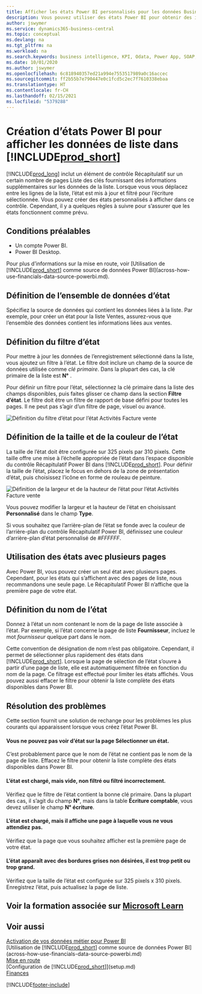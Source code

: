 ```yaml
---
title: Afficher les états Power BI personnalisés pour les données Business Central | Microsoft Docs
description: Vous pouvez utiliser des états Power BI pour obtenir des informations supplémentaires sur les données dans les listes.
author: jswymer
ms.service: dynamics365-business-central
ms.topic: conceptual
ms.devlang: na
ms.tgt_pltfrm: na
ms.workload: na
ms.search.keywords: business intelligence, KPI, Odata, Power App, SOAP, analysis
ms.date: 10/01/2020
ms.author: jswymer
ms.openlocfilehash: 6c818940357ed21a994e7553517989a0c16accec
ms.sourcegitcommit: ff2b55b7e790447e0c1fcd5c2ec7f7610338ebaa
ms.translationtype: HT
ms.contentlocale: fr-CH
ms.lasthandoff: 02/15/2021
ms.locfileid: "5379288"
---
```

# <a name="creating-power-bi-reports-for-displaying-list-data-in-prod_short"></a>Création d’états Power BI pour afficher les données de liste dans [!INCLUDE[prod_short](includes/prod_short.md)]

[!INCLUDE[prod_long](includes/prod_long.md)] inclut un élément de contrôle Récapitulatif sur un certain nombre de pages Liste des clés fournissant des informations supplémentaires sur les données de la liste. Lorsque vous vous déplacez entre les lignes de la liste, l’état est mis à jour et filtré pour l’écriture sélectionnée. Vous pouvez créer des états personnalisés à afficher dans ce contrôle. Cependant, il y a quelques règles à suivre pour s’assurer que les états fonctionnent comme prévu.  

## <a name="prerequisites"></a>Conditions préalables

- Un compte Power BI.
- Power BI Desktop.

Pour plus d’informations sur la mise en route, voir [Utilisation de [!INCLUDE[prod_short](includes/prod_short.md)] comme source de données Power BI](across-how-use-financials-data-source-powerbi.md).

## <a name="defining-the-report-data-set"></a>Définition de l’ensemble de données d’état

Spécifiez la source de données qui contient les données liées à la liste. Par exemple, pour créer un état pour la liste Ventes, assurez-vous que l’ensemble des données contient les informations liées aux ventes.  

## <a name="defining-the-report-filter"></a>Définition du filtre d’état

Pour mettre à jour les données de l’enregistrement sélectionné dans la liste, vous ajoutez un filtre à l’état. Le filtre doit inclure un champ de la source de données utilisée comme *clé primaire*. Dans la plupart des cas, la clé primaire de la liste est **N°** .

Pour définir un filtre pour l’état, sélectionnez la clé primaire dans la liste des champs disponibles, puis faites glisser ce champ dans la section **Filtre d’état**. Le filtre doit être un filtre de rapport de base défini pour toutes les pages. Il ne peut pas s’agir d’un filtre de page, visuel ou avancé.

![Définition du filtre d’état pour l’état Activités Facture vente](./media/across-how-use-powerbi-reports-factbox/financials-powerbi-report-filter-v3.png)

## <a name="setting-the-report-size-and-color"></a>Définition de la taille et de la couleur de l’état

La taille de l’état doit être configurée sur 325 pixels par 310 pixels. Cette taille offre une mise à l’échelle appropriée de l’état dans l’espace disponible du contrôle Récapitulatif Power BI dans [!INCLUDE[prod_short](includes/prod_short.md)]. Pour définir la taille de l’état, placez le focus en dehors de la zone de présentation d’état, puis choisissez l’icône en forme de rouleau de peinture.

![Définition de la largeur et de la hauteur de l’état pour l’état Activités Facture vente](./media/across-how-use-powerbi-reports-factbox/financials-powerbi-report-sizing-v3.png)

Vous pouvez modifier la largeur et la hauteur de l’état en choisissant **Personnalisé** dans le champ **Type**.

Si vous souhaitez que l’arrière-plan de l’état se fonde avec la couleur de l’arrière-plan du contrôle Récapitulatif Power BI, définissez une couleur d’arrière-plan d’état personnalisé de *#FFFFFF*. 

## <a name="using-reports-with-multiple-pages"></a>Utilisation des états avec plusieurs pages

Avec Power BI, vous pouvez créer un seul état avec plusieurs pages. Cependant, pour les états qui s’affichent avec des pages de liste, nous recommandons une seule page. Le Récapitulatif Power BI n’affiche que la première page de votre état.

## <a name="naming-the-report"></a>Définition du nom de l’état

Donnez à l’état un nom contenant le nom de la page de liste associée à l’état. Par exemple, si l’état concerne la page de liste **Fournisseur**, incluez le mot *fournisseur* quelque part dans le nom.  

Cette convention de désignation de nom n’est pas obligatoire. Cependant, il permet de sélectionner plus rapidement des états dans [!INCLUDE[prod_short](includes/prod_short.md)]. Lorsque la page de sélection de l’état s’ouvre à partir d’une page de liste, elle est automatiquement filtrée en fonction du nom de la page. Ce filtrage est effectué pour limiter les états affichés. Vous pouvez aussi effacer le filtre pour obtenir la liste complète des états disponibles dans Power BI.  

## <a name="fixing-problems"></a>Résolution des problèmes

Cette section fournit une solution de rechange pour les problèmes les plus courants qui apparaissent lorsque vous créez l’état Power BI.  

#### <a name="you-cant-see-a-report-on-the-select-report-page"></a>Vous ne pouvez pas voir d’état sur la page Sélectionner un état.

C’est probablement parce que le nom de l’état ne contient pas le nom de la page de liste. Effacez le filtre pour obtenir la liste complète des états disponibles dans Power BI.  

#### <a name="report-is-loaded-but-blank-not-filtered-or-filtered-incorrectly"></a>L’état est chargé, mais vide, non filtré ou filtré incorrectement.

Vérifiez que le filtre de l’état contient la bonne clé primaire. Dans la plupart des cas, il s’agit du champ **N°**, mais dans la table **Écriture comptable**, vous devez utiliser le champ **N° écriture**.

#### <a name="report-is-loaded-but-it-shows-a-page-you-didnt-expect"></a>L’état est chargé, mais il affiche une page à laquelle vous ne vous attendiez pas.

Vérifiez que la page que vous souhaitez afficher est la première page de votre état.  

#### <a name="report-appears-with-an-unwanted-gray-boarder-or-its-too-small-or-too-large"></a>L’état apparaît avec des bordures grises non désirées, il est trop petit ou trop grand.

Vérifiez que la taille de l’état est configurée sur 325 pixels x 310 pixels. Enregistrez l’état, puis actualisez la page de liste.  

## <a name="see-related-training-at-microsoft-learn"></a>Voir la formation associée sur [Microsoft Learn](/learn/modules/configure-powerbi-excel-dynamics-365-business-central/index)

## <a name="see-also"></a>Voir aussi

[Activation de vos données métier pour Power BI](admin-powerbi.md)  
[Utilisation de [!INCLUDE[prod_short](includes/prod_short.md)] comme source de données Power BI](across-how-use-financials-data-source-powerbi.md)  
[Mise en route](product-get-started.md)  
[Configuration de [!INCLUDE[prod_short](includes/prod_short.md)]](setup.md)  
[Finances](finance.md)  


[!INCLUDE[footer-include](includes/footer-banner.md)]